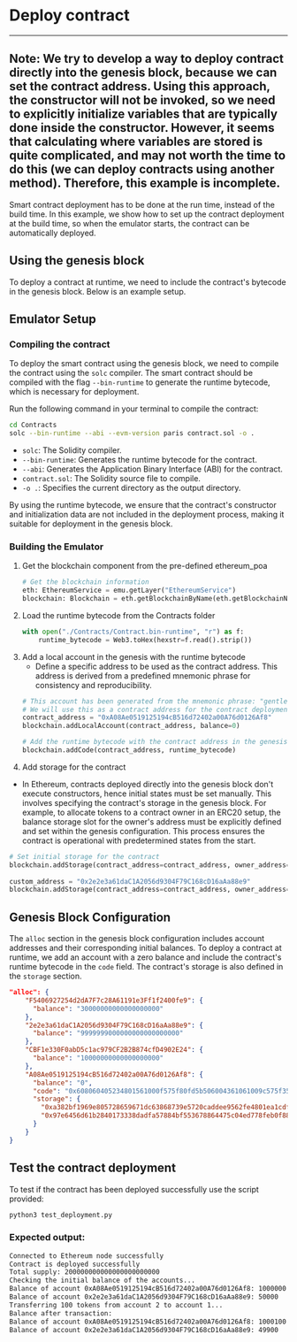 # Deploy contract

------------------------------------------------------
Note: We try to develop a way to deploy contract directly 
into the genesis block, because we can set the contract
address. Using this approach, the constructor will not be invoked,
so we need to explicitly initialize variables that are 
typically done inside the constructor. 
However, it seems that calculating where variables are 
stored is quite complicated, and may not worth the time 
to do this (we can deploy contracts using another method).
Therefore, this example is incomplete. 
------------------------------------------------------

Smart contract deployment has to be done at the run time, instead
of the build time. In this example, we show how to
set up the contract deployment at the build time, so when the emulator
starts, the contract can be automatically deployed.

## Using the genesis block
To deploy a contract at runtime, we need to include the contract's bytecode in the genesis block. Below is an example setup.

## Emulator Setup

### Compiling the contract
To deploy the smart contract using the genesis block, we need to compile the contract using the `solc` compiler. The smart contract should be compiled with the flag `--bin-runtime` to generate the runtime bytecode, which is necessary for deployment.

Run the following command in your terminal to compile the contract:

```bash
cd Contracts
solc --bin-runtime --abi --evm-version paris contract.sol -o .
```
- `solc`: The Solidity compiler.
- `--bin-runtime`: Generates the runtime bytecode for the contract.
- `--abi`: Generates the Application Binary Interface (ABI) for the contract.
- `contract.sol`: The Solidity source file to compile.
- `-o .`: Specifies the current directory as the output directory.

By using the runtime bytecode, we ensure that the contract's constructor and initialization data are not included in the deployment process, making it suitable for deployment in the genesis block.

### Building the Emulator
1. Get the blockchain component from the pre-defined ethereum_poa
    ```python
    # Get the blockchain information
    eth: EthereumService = emu.getLayer("EthereumService")
    blockchain: Blockchain = eth.getBlockchainByName(eth.getBlockchainNames()[0])
    ```
2. Load the runtime bytecode from the Contracts folder
    ```python
    with open("./Contracts/Contract.bin-runtime", "r") as f:
        runtime_bytecode = Web3.toHex(hexstr=f.read().strip())
    ```
3. Add a local account in the genesis with the runtime bytecode
    - Define a specific address to be used as the contract address. This address is derived from a predefined mnemonic phrase for consistency and reproducibility.
    ```python
    # This account has been generated from the mnemonic phrase: "gentle always fun glass foster produce north tail security list example gain"
    # We will use this as a contract address for the contract deployment using genesis block
    contract_address = "0xA08Ae0519125194cB516d72402a00A76d0126Af8"
    blockchain.addLocalAccount(contract_address, balance=0)

    # Add the runtime bytecode with the contract address in the genesis block
    blockchain.addCode(contract_address, runtime_bytecode)
    ```
4. Add storage for the contract
  - In Ethereum, contracts deployed directly into the genesis block don't execute constructors, hence initial states must be set manually. This involves specifying the contract's storage in the genesis block. For example, to allocate tokens to a contract owner in an ERC20 setup, the balance storage slot for the owner's address must be explicitly defined and set within the genesis configuration. This process ensures the contract is operational with predetermined states from the start.
  
  ```python
  # Set initial storage for the contract
  blockchain.addStorage(contract_address=contract_address, owner_address=contract_address, slot=0, value=1000000)
    
  custom_address = "0x2e2e3a61daC1A2056d9304F79C168cD16aAa88e9"
  blockchain.addStorage(contract_address=contract_address, owner_address=custom_address, slot=0, value=50000)
  ```

## Genesis Block Configuration
The `alloc` section in the genesis block configuration includes account addresses and their corresponding initial balances. To deploy a contract at runtime, we add an account with a zero balance and include the contract's runtime bytecode in the `code` field. The contract's storage is also defined in the `storage` section.

```json
"alloc": {
    "F5406927254d2dA7F7c28A61191e3Ff1f2400fe9": {
      "balance": "30000000000000000000"
    },
    "2e2e3a61daC1A2056d9304F79C168cD16aAa88e9": {
      "balance": "9999999000000000000000000"
    },
    "CBF1e330F0abD5c1ac979CF2B2B874cfD4902E24": {
      "balance": "10000000000000000000"
    },
    "A08Ae0519125194cB516d72402a00A76d0126Af8": {
      "balance": "0",
      "code": "0x608060405234801561000f575f80fd5b506004361061009c575f3560e01c8063313ce56711610064578063313...",
      "storage": {
        "0xa382bf1969e805728659671dc63868739e5720caddee9562fe4801ea1cdf9415": "00000000000000000000000000000000000000000000000000000000000f4240",
        "0x97e6456d61b2840173338dadfa57884bf553678864475c04ed778feb0f880faf": "000000000000000000000000000000000000000000000000000000000000c350"
      }
    }
}
```

## Test the contract deployment
To test if the contract has been deployed successfully use the script provided:

  ```bash
  python3 test_deployment.py
  ```

### Expected output:
  ```bash
  Connected to Ethereum node successfully
  Contract is deployed successfully
  Total supply: 200000000000000000000000
  Checking the initial balance of the accounts...
  Balance of account 0xA08Ae0519125194cB516d72402a00A76d0126Af8: 1000000
  Balance of account 0x2e2e3a61daC1A2056d9304F79C168cD16aAa88e9: 50000
  Transferring 100 tokens from account 2 to account 1...
  Balance after transaction:
  Balance of account 0xA08Ae0519125194cB516d72402a00A76d0126Af8: 1000100
  Balance of account 0x2e2e3a61daC1A2056d9304F79C168cD16aAa88e9: 49900
```

